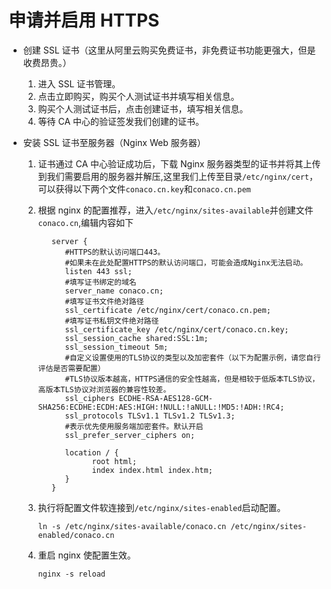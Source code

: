 # 申请并启用 HTTPS

- 创建 SSL 证书（这里从阿里云购买免费证书，非免费证书功能更强大，但是收费昂贵。）

  1. 进入 SSL 证书管理。
  2. 点击立即购买，购买个人测试证书并填写相关信息。
  3. 购买个人测试证书后，点击创建证书，填写相关信息。
  4. 等待 CA 中心的验证签发我们创建的证书。

- 安装 SSL 证书至服务器（Nginx Web 服务器）

  1. 证书通过 CA 中心验证成功后，下载 Nginx 服务器类型的证书并将其上传到我们需要启用的服务器并解压,这里我们上传至目录`/etc/nginx/cert`，可以获得以下两个文件`conaco.cn.key`和`conaco.cn.pem`
  2. 根据 nginx 的配置推荐，进入`/etc/nginx/sites-available`并创建文件`conaco.cn`,编辑内容如下

     ```HOCON
        server {
           #HTTPS的默认访问端口443。
           #如果未在此处配置HTTPS的默认访问端口，可能会造成Nginx无法启动。
           listen 443 ssl;
           #填写证书绑定的域名
           server_name conaco.cn;
           #填写证书文件绝对路径
           ssl_certificate /etc/nginx/cert/conaco.cn.pem;
           #填写证书私钥文件绝对路径
           ssl_certificate_key /etc/nginx/cert/conaco.cn.key;
           ssl_session_cache shared:SSL:1m;
           ssl_session_timeout 5m;
           #自定义设置使用的TLS协议的类型以及加密套件（以下为配置示例，请您自行评估是否需要配置）
           #TLS协议版本越高，HTTPS通信的安全性越高，但是相较于低版本TLS协议，高版本TLS协议对浏览器的兼容性较差。
           ssl_ciphers ECDHE-RSA-AES128-GCM-SHA256:ECDHE:ECDH:AES:HIGH:!NULL:!aNULL:!MD5:!ADH:!RC4;
           ssl_protocols TLSv1.1 TLSv1.2 TLSv1.3;
           #表示优先使用服务端加密套件。默认开启
           ssl_prefer_server_ciphers on;

           location / {
                 root html;
                 index index.html index.htm;
           }
        }

     ```

  3. 执行将配置文件软连接到`/etc/nginx/sites-enabled`启动配置。

     `ln -s /etc/nginx/sites-available/conaco.cn /etc/nginx/sites-enabled/conaco.cn`

  4. 重启 nginx 使配置生效。

     `nginx -s reload`
